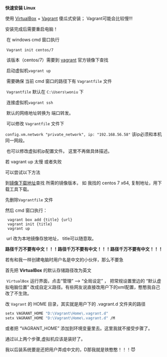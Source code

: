**快速安装 Linux**

  使用 [VirtualBox](https://www.virtualbox.org/wiki/Downloads) + [Vagrant](https://www.vagrantup.com/downloads.html) 傻瓜式安装； Vagrant可能会比较慢!!!

  安装完成后需要重启电脑！

​		在 windows cmd 窗口执行

​		`Vagrant init centos/7`

​		该版本（centos/7）需要到 [vagrant](https://app.vagrantup.com/boxes/search) 官方镜像下查找

​	启动虚拟机`vagrant up` 

​		需要确保 当前 cmd 窗口的路径下有 `Vagrantfile` 文件

​		`Vagrantfile`  默认在 `C:\Users\woniu` 下

​	连接虚拟机`vagrant ssh`  

​	默认的网络地址转换为 端口转发。

​	  可以修改 `Vagrantfile` 文件下

​		`config.vm.network "private_network", ip: "192.168.56.58"`  该ip必须和本机同一网段。

​	  也可以修改虚拟机ip配置文件。 这里不再做具体描述。





若 vagrant up 太慢 或者失败

 可以尝试以下方法

 到[镜像下载地址](http://www.vagrantbox.es/)查找 所需的镜像版本， 如 我找的 centos 7 x64, 复制地址，用下载工具下载。

先删除`Vagrantfile` 文件

 然后 cmd 窗口执行： 

```shell
 vagrant box add {title} {url}
 vagrant init {title}
 vagrant up
```

​			url 改为本地镜像存放地址， title可以随意取。

**路径千万不要有中文！！！路径千万不要有中文！！！路径千万不要有中文！！！**

若有和我一样创建电脑时用户名是中文的小伙伴，那么不要急

首先把 **VirtualBox** 的默认存储路径改为英文

​	`VirtualBox` 运行界面，点击“管理” --> “全局设定”  ， 把常规设置里边的 “默认虚拟电脑位置” 改成自定义路径。有些网友说直接改用户下的xml配置，憨憨我自己改了不生效。

改 `Vagrant` 的 HOME 目录，其实就是用户下的 .vagrant.d 文件夹的路径

```bash
setx VAGRANT_HOME "D:\Vagrant\Home\.vagrant.d"
setx VAGRANT_HOME "D:\Vagrant\Home\.vagrant.d" /M
```

或者把 “VAGRANT_HOME” 添加到环境变量里去。这里我就不接受步骤了。

通过以上两个步骤,虚拟机应该是装好了。 

我以后装系统要是还把用户弄成中文的，D那我就是铁憨憨！！！😈